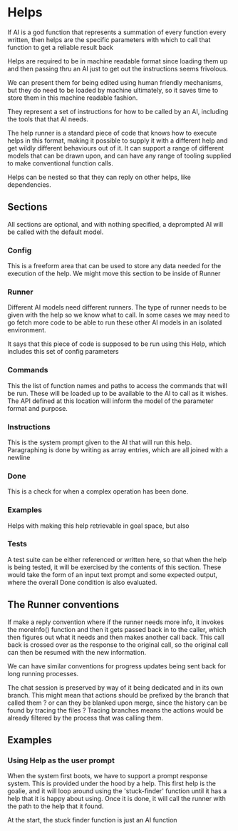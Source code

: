 # Helps

If AI is a god function that represents a summation of every function every
written, then helps are the specific parameters with which to call that function
to get a reliable result back

Helps are required to be in machine readable format since loading them up and
then passing thru an AI just to get out the instructions seems frivolous.

We can present them for being edited using human friendly mechanisms, but they
do need to be loaded by machine ultimately, so it saves time to store them in
this machine readable fashion.

They represent a set of instructions for how to be called by an AI, including
the tools that that AI needs.

The help runner is a standard piece of code that knows how to execute helps in
this format, making it possible to supply it with a different help and get
wildly different behaviours out of it. It can support a range of different
models that can be drawn upon, and can have any range of tooling supplied to
make conventional function calls.

Helps can be nested so that they can reply on other helps, like dependencies.

## Sections

All sections are optional, and with nothing specified, a deprompted AI will be
called with the default model.

### Config

This is a freeform area that can be used to store any data needed for the
execution of the help.
We might move this section to be inside of Runner

### Runner

Different AI models need different runners. The type of runner needs to be
given with the help so we know what to call. In some cases we may need to go
fetch more code to be able to run these other AI models in an isolated
environment.

It says that this piece of code is supposed to be run using this Help, which
includes this set of config parameters

### Commands

This the list of function names and paths to access the commands that will be
run. These will be loaded up to be available to the AI to call as it wishes.
The API defined at this location will inform the model of the parameter format
and purpose.

### Instructions

This is the system prompt given to the AI that will run this help. Paragraphing
is done by writing as array entries, which are all joined with a newline

### Done

This is a check for when a complex operation has been done.

### Examples

Helps with making this help retrievable in goal space, but also

### Tests

A test suite can be either referenced or written here, so that when the help is
being tested, it will be exercised by the contents of this section. These would
take the form of an input text prompt and some expected output, where the
overall Done condition is also evaluated.

## The Runner conventions

If make a reply convention where if the runner needs more info, it invokes the
moreInfo() function and then it gets passed back in to the caller, which then
figures out what it needs and then makes another call back. This call back
is crossed over as the response to the original call, so the original call
can then be resumed with the new information.

We can have similar conventions for progress updates being sent back for long
running processes.

The chat session is preserved by way of it being dedicated and in its own
branch.
This might mean that actions should be prefixed by the branch that called them ?
or can they be blanked upon merge, since the history can be found by tracing the
files ? Tracing branches means the actions would be already filtered by the
process that was calling them.

## Examples

### Using Help as the user prompt

When the system first boots, we have to support a prompt response system. This
is provided under the hood by a help. This first help is the goalie, and it
will loop around using the 'stuck-finder' function until it has a help that it
is happy about using. Once it is done, it will call the runner with the path to
the help that it found.

At the start, the stuck finder function is just an AI function
